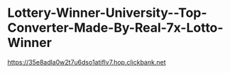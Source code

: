 # Lottery-Winner-University--Top-Converter-Made-By-Real-7x-Lotto-Winner
https://35e8adla0w2t7u6dso1atiflv7.hop.clickbank.net
